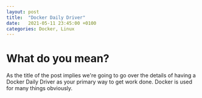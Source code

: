 ```yaml
---
layout: post
title:  "Docker Daily Driver"
date:   2021-05-11 23:45:00 +0100
categories: Docker, Linux
---
```


# What do you mean?
As the title of the post implies we're going to go over the details of having a Docker Daily Driver as your primary way to get work done. Docker is used for many things obviously.
